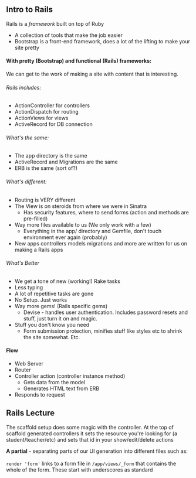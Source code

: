 Intro to Rails
-------------

Rails is a *framework* built on top of Ruby
- A collection of tools that make the job easier
- Bootstrap is a front-end framework, does a lot of the lifting to make your site pretty


#### With pretty (Bootstrap) and functional (Rails) frameworks:

We can get to the work of making a site with content that is interesting.

###### Rails includes:
- ActionController for controllers
- ActionDispatch for routing
- ActionViews for views
- ActiveRecord for DB connection



###### What's the same:
- The app directory is the same
- ActiveRecord and Migrations are the same
- ERB is the same (sort of?)

###### What's different:
- Routing is VERY different
- The View is on steroids from where we were in Sinatra
  - Has security features, where to send forms (action and methods are pre-filled)
- Way more files available to us (We only work with a few)
  - Everything in the app/ directory and Gemfile, don't touch environment ever again (probably)
- New apps controllers models migrations and more are written for us on making a Rails apps

###### What's Better
- We get a tone of new (working!) Rake tasks
- Less typing
- A lot of repetitive tasks are gone
- No Setup. Just works
- Way more gems! (Rails specific gems)
  - Devise - handles user authentication. Includes password resets and stuff, just turn it on and magic.
- Stuff you don't know you need
  - Form submission protection, minifies stuff like styles etc to shrink the site somewhat. Etc.


#### Flow

- Web Server
- Router
- Controller action (controller instance method)
  - Gets data from the model
  - Generates HTML text from ERB
- Responds to request

Rails Lecture
-------------

The scaffold setup does some magic with the controller. At the top of scaffold generated controllers it sets the resource you're looking for (a student/teacher/etc) and sets that id in your show/edit/delete actions

**A partial** - separating parts of our UI generation into different files
  such as: <br><br>
  `render 'form'` links to a form file in `/app/views/_form` that contains the whole of the form. These start with underscores as standard
